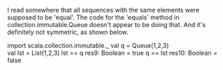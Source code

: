 I read somewhere that all sequences with the same elements were supposed to be 'equal'.  The code for the 'equals' method in collection.immutable.Queue doesn't appear to be doing that.  And it's definitely not symmetric, as shown below.

import scala.collection.immutable._
val q = Queue(1,2,3)  
val lst = List(1,2,3)
lst == q
   res9: Boolean = true
q == lst
   res10: Boolean = false

